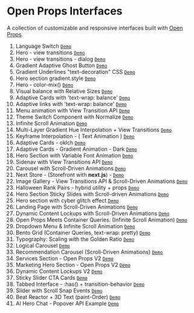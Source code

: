 # Open Props Interfaces

A collection of customizable and responsive interfaces built with [Open Props](https://open-props.style/).

1.  Language Switch [`Demo`](https://language-switch.netlify.app/)
1.  Hero - view transitions [`Demo`](https://codepen.io/mobalti/full/QWJJpgd)
1.  Hero - view transitions - dialog [`Demo`](https://codepen.io/mobalti/full/GRwzaKV)
1.  Gradient Adaptive Ghost Button [`Demo`](https://codepen.io/mobalti/full/JjeZPwB)
1.  Gradient Underlines "text-decoration" CSS [`Demo`](https://codepen.io/mobalti/full/VwVdYqr)
1.  Hero section gradient.style [`Demo`](https://codepen.io/mobalti/full/MWzqpBZ)
1.  Hero - color-mix() [`Demo`](https://codepen.io/mobalti/full/ExOergj)
1.  Visual balance with Relative Sizes [`Demo`](https://codepen.io/mobalti/full/yLQwRgb)
1.  Adaptive Cards with 'text-wrap: balance' [`Demo`](https://codepen.io/mobalti/full/ZEmZray)
1.  Adaptive links with 'text-wrap: balance' [`Demo`](https://codepen.io/mobalti/full/poQBaVe)
1.  Menu animation with View Transition API [`Demo`](https://codepen.io/mobalti/full/eYQaKXE)
1.  Theme Switch Component with Normalize [`Demo`](https://codepen.io/mobalti/full/dyQBVBq)
1.  Infinite Scroll Animation [`Demo`](https://codepen.io/mobalti/full/zYyOrBJ)
1.  Multi-Layer Gradient Hue Interpolation + View Transitions [`Demo`](https://codepen.io/mobalti/full/GRPRKMv)
1.  Keyframe Interpolation - ( Text Animation ) [`Demo`](https://codepen.io/mobalti/full/MWZWdeq)
1.  Adaptive Cards - oklch [`Demo`](https://codepen.io/mobalti/full/GRPpQJb)
1.  Adaptive Cards - Gradient Animation - Dark [`Demo`](https://codepen.io/mobalti/full/WNLQKWY)
1.  Hero Section with Variable Font Animation [`Demo`](https://codepen.io/mobalti/full/eYbZQeK)
1.  Sidenav with View Transitions API [`Demo`](https://codepen.io/mobalti/full/qBLrKpW)
1.  Carousel with Scroll-Driven Animations [`Demo`](https://codepen.io/mobalti/full/GRPMpyj)
1.  Next Store - (Storefront with **next.js**) - [`Demo`](https://op-next-store.vercel.app/)
1.  Image Gallery - View Transitions API & Scroll-Driven Animations [`Demo`](https://codepen.io/mobalti/full/ExGBdpd)
1.  Halloween Rank Pairs - hybrid utility + props [`Demo`](https://codepen.io/mobalti/full/vYbORVP)
1.  Hero Section Sticky Slides with Scroll-driven Animations [`Demo`](https://codepen.io/mobalti/full/YzBWgpW)
1.  Hero section with cyber glitch effect [`Demo`](https://codepen.io/mobalti/full/jOdmRbm)
1.  Landing Page with Scroll-Driven Animations [`Demo`](https://codepen.io/mobalti/full/rNPvMPB)
1.  Dynamic Content Lockups with Scroll-Driven Animations [`Demo`](https://codepen.io/mobalti/full/Jjxqjxe)
1.  Open Props Meets Container Queries. (Infinite Scroll Animation) [`Demo`](https://codepen.io/mobalti/full/ExMxPKW)
1.  Dropdown Menu & Infinite Scroll Animation [`Demo`](https://codepen.io/mobalti/full/QWobMMo)
1.  Bento Grid (Container Queries, text-wrap: pretty) [`Demo`](https://codepen.io/mobalti/full/jOJymQZ)
1.  Typography: Scaling with the Golden Ratio [`Demo`](https://codepen.io/mobalti/full/ExMwqmG)
1.  Logical Carousel [`Demo`](https://codepen.io/mobalti/full/MWxBYBW)
1.  Recommendation Carousel (Scroll-Driven Animations) [`Demo`](https://codepen.io/mobalti/full/poYmvqj)
1.  Services Section - Open Props V2 [`Demo`](https://codepen.io/mobalti/full/gOyxvea)
1.  Marketing Hero Section - Open Props V2 [`Demo`](https://codepen.io/mobalti/full/bGJOJdr)
1.  Dynamic Content Lockups V2 [`Demo`](https://codepen.io/mobalti/full/WNBZJdG)
1.  Sticky Slider CTA Cards [`Demo`](https://codepen.io/mobalti/full/xxopyQO)
1.  Tabbed Interface - :has() + transition-behavior [`Demo`](https://codepen.io/mobalti/full/jOjgKdr)
1.  Slider with Scroll Snap Events [`Demo`](https://codepen.io/mobalti/full/XWvaYZx)
1.  Beat Reactor + 3D Text (paint-Order) [`Demo`](https://codepen.io/mobalti/full/MWNZebV)
1.  AI Hero Chat - Popover API Example [`Demo`](https://codepen.io/mobalti/full/EaYVJgr)
